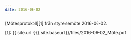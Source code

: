 ```yaml
---
date: 2016-06-02
---
```


[Mötesprotokoll][1] från styrelsemöte 2016-06-02.

[1]: {{ site.url }}{{ site.baseurl }}/files/2016-06-02_Möte.pdf